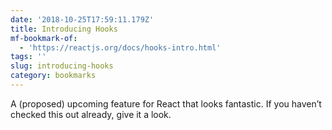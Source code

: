 ```yaml
---
date: '2018-10-25T17:59:11.179Z'
title: Introducing Hooks
mf-bookmark-of:
  - 'https://reactjs.org/docs/hooks-intro.html'
tags: ''
slug: introducing-hooks
category: bookmarks
---
```

A (proposed) upcoming feature for React that looks fantastic. If you haven’t checked this out already, give it a look.
